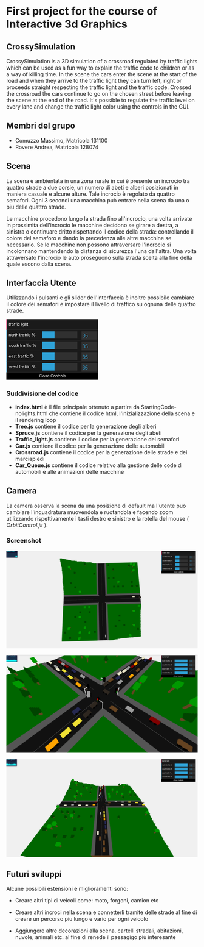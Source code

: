 # First project for the course of Interactive 3d Graphics

## CrossySimulation

CrossySimulation is a 3D simulation of a crossroad regulated by traffic lights which can be used as a fun way to explain the traffic code to children or as a way of killing time. In the scene the cars enter the scene at the start of the road and when they arrive to the traffic light they can turn left, right or proceeds straight respecting the traffic light and the traffic code. Crossed the crossroad the cars continue to go on the chosen street before leaving the scene at the end of the road. It's possible to regulate the traffic level on every lane and change the traffic light color using the controls in the GUI.

## Membri del grupo

- Comuzzo Massimo, Matricola 131100
- Rovere Andrea, Matricola 128074

## Scena

La scena è ambientata in una zona rurale in cui è presente un incrocio tra quattro strade a due corsie, un numero di abeti e alberi posizionati in maniera casuale e alcune alture. Tale incrocio è regolato da quattro semafori. Ogni 3 secondi una macchina può entrare nella scena da una o piu delle quattro strade.

Le macchine procedono lungo la strada fino all'incrocio, una volta arrivate in prossimita dell'incrocio le macchine decidono se girare a destra, a sinistra o continuare dritto rispettando il codice della strada: controllando il colore del semaforo e dando la precedenza alle altre macchine se necessario. Se le macchine non possono attraversare l'incrocio si incolonnano mantendendo la distanza di sicurezza l'una dall'altra. Una volta attraversato l'incrocio le auto proseguono sulla strada scelta alla fine della quale escono dalla scena. 

## Interfaccia Utente

Utilizzando i pulsanti e gli slider dell'interfaccia è inoltre possibile cambiare il colore dei semafori e impostare il livello di traffico su ognuna delle quattro strade.

![Controlli GUI](screenshot/controls.PNG)

### Suddivisione del codice 

- **index.html** è il file principale ottenuto a partire da StartingCode-nolights.html che contiene il codice html, l'inizializzazione della scena e il rendering loop 
- **Tree.js** contiene il codice per la generazione degli alberi
- **Spruce.js** contiene il codice per la generazione degli abeti
- **Traffic_light.js** contiene il codice per la generazione dei semafori
- **Car.js** contiene il codice per la generazione delle automobili
- **Crossroad.js** contiene il codice per la generazione delle strade e dei marciapiedi
- **Car_Queue.js** contiene il codice relativo alla gestione delle code di automobili e alle animazioni delle macchine

## Camera

La camera osserva la scena da una posizione di default ma l'utente puo cambiare l'inquadratura muovendola e ruotandola e facendo zoom utilizzando rispettivamente i tasti destro e sinistro e la rotella del mouse ( *OrbitControl.js* ).

### Screenshot

![visione della scena dall'alto](screenshot/sopra.PNG)





![visione della scena da vicino](screenshot/multiple.PNG)





![visione della scena con un livello di traffico abbastanza elevato](screenshot/full.PNG)



## Futuri sviluppi

Alcune possibili estensioni e miglioramenti sono:

- Creare altri tipi di veicoli come: moto, forgoni, camion etc

- Creare altri incroci nella scena e connetterli tramite delle strade al fine di creare un percorso piu lungo e vario per ogni veicolo

- Aggiungere altre decorazioni alla scena. cartelli stradali, abitazioni, nuvole, animali etc. al fine di renede il paesagigo più interesante

  

